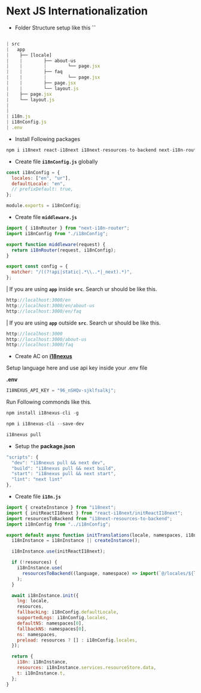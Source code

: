 # Next JS Internationalization

- Folder Structure setup like this **``**

```javascript

| src
|   app
|    ├── [locale]
|    |        ├── about-us
|    |        |        └── page.jsx
|    |        ├── faq
|    |        |        └── page.jsx
|    |        ├── page.jsx
|    |        └── layout.js
|    ├── page.jsx
|    └── layout.js
|
|
| i18n.js
| i18nConfig.js
| .env

```

- Install Following packages

```javascript
npm i i18next react-i18next i18next-resources-to-backend next-i18n-router
```

- Create file **`i18nConfig.js`** globally

```javascript
const i18nConfig = {
  locales: ["en", "ur"],
  defaultLocale: "en",
  // prefixDefault: true,
};

module.exports = i18nConfig;
```

- Create file **`middleware.js`**

```javascript
import { i18nRouter } from "next-i18n-router";
import i18nConfig from "./i18nConfig";

export function middleware(request) {
  return i18nRouter(request, i18nConfig);
}

export const config = {
  matcher: "/((?!api|static|.*\\..*|_next).*)",
};
```

| If you are using **`app`** inside **`src`**. Search ur should be like this.

```javascript
http://localhost:3000/en
http://localhost:3000/en/about-us
http://localhost:3000/en/faq
```

| If you are using **`app`** outside **`src`**. Search ur should be like this.

```javascript
http://localhost:3000
http://localhost:3000/about-us
http://localhost:3000/faq
```

- Create AC on **[i18nexus](https://app.i18nexus.com/)**

Setup language here and use api key inside your .env file

**.env**

```javascript
I18NEXUS_API_KEY = "96_nSHQv-sjklfsalkj";
```

Run Following commonds like this.

```javascript
npm install i18nexus-cli -g

npm i i18nexus-cli --save-dev
```

```javascript
i18nexus pull
```

- Setup the **package.json**

```javascript
"scripts": {
  "dev": "i18nexus pull && next dev",
  "build": "i18nexus pull && next build",
  "start": "i18nexus pull && next start",
  "lint": "next lint"
},
```

- Create file **`i18n.js`**

```javascript
import { createInstance } from "i18next";
import { initReactI18next } from "react-i18next/initReactI18next";
import resourcesToBackend from "i18next-resources-to-backend";
import i18nConfig from "../i18nConfig";

export default async function initTranslations(locale, namespaces, i18nInstance, resources) {
  i18nInstance = i18nInstance || createInstance();

  i18nInstance.use(initReactI18next);

  if (!resources) {
    i18nInstance.use(
      resourcesToBackend((language, namespace) => import(`@/locales/${language}/${namespace}.json`))
    );
  }

  await i18nInstance.init({
    lng: locale,
    resources,
    fallbackLng: i18nConfig.defaultLocale,
    supportedLngs: i18nConfig.locales,
    defaultNS: namespaces[0],
    fallbackNS: namespaces[0],
    ns: namespaces,
    preload: resources ? [] : i18nConfig.locales,
  });

  return {
    i18n: i18nInstance,
    resources: i18nInstance.services.resourceStore.data,
    t: i18nInstance.t,
  };
}
```
